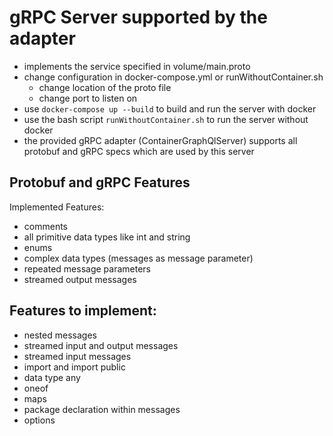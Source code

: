 # gRPC Server supported by the adapter

* implements the service specified in volume/main.proto
* change configuration in docker-compose.yml or runWithoutContainer.sh
  * change location of the proto file
  * change port to listen on
* use ```docker-compose up --build``` to build and run the server with docker
* use the bash script ```runWithoutContainer.sh``` to run the server without docker
* the provided gRPC adapter (ContainerGraphQlServer) supports all protobuf and gRPC specs which are used by this server

## Protobuf and gRPC Features
Implemented Features:
* comments
* all primitive data types like int and string
* enums
* complex data types (messages as message parameter)
* repeated message parameters
* streamed output messages


## Features to implement:
* nested messages
* streamed input and output messages
* streamed input messages
* import and import public
* data type any
* oneof
* maps
* package declaration within messages
* options
